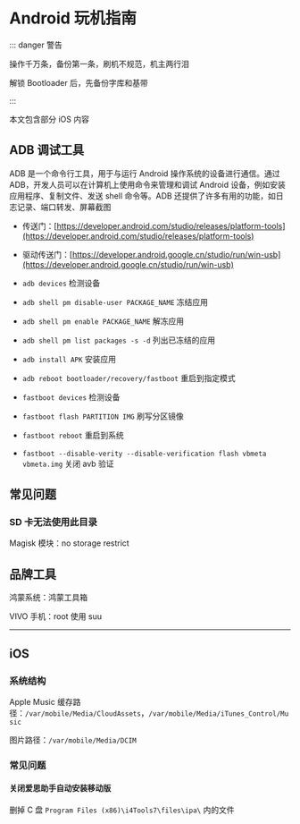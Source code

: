 # Android 玩机指南

::: danger 警告

操作千万条，备份第一条，刷机不规范，机主两行泪

解锁 Bootloader 后，先备份字库和基带

:::

本文包含部分 iOS 内容

## ADB 调试工具

ADB 是一个命令行工具，用于与运行 Android 操作系统的设备进行通信。通过 ADB，开发人员可以在计算机上使用命令来管理和调试 Android 设备，例如安装应用程序、复制文件、发送 shell 命令等。ADB 还提供了许多有用的功能，如日志记录、端口转发、屏幕截图

- 传送门：[https://developer.android.com/studio/releases/platform-tools](https://developer.android.com/studio/releases/platform-tools)
- 驱动传送门：[https://developer.android.google.cn/studio/run/win-usb](https://developer.android.google.cn/studio/run/win-usb)

- `adb devices` 检测设备
- `adb shell pm disable-user PACKAGE_NAME` 冻结应用
- `adb shell pm enable PACKAGE_NAME` 解冻应用
- `adb shell pm list packages -s -d` 列出已冻结的应用
- `adb install APK` 安装应用
- `adb reboot bootloader/recovery/fastboot` 重启到指定模式
- `fastboot devices` 检测设备
- `fastboot flash PARTITION IMG` 刷写分区镜像
- `fastboot reboot` 重启到系统
- `fastboot --disable-verity --disable-verification flash vbmeta vbmeta.img` 关闭 avb 验证

## 常见问题

### SD 卡无法使用此目录

Magisk 模块：no storage restrict

## 品牌工具

鸿蒙系统：鸿蒙工具箱

VIVO 手机：root 使用 suu

---

## iOS

### 系统结构

Apple Music 缓存路径：`/var/mobile/Media/CloudAssets`，`/var/mobile/Media/iTunes_Control/Music`

图片路径：`/var/mobile/Media/DCIM`

### 常见问题

#### 关闭爱思助手自动安装移动版

删掉 C 盘 `Program Files (x86)\i4Tools7\files\ipa\` 内的文件

